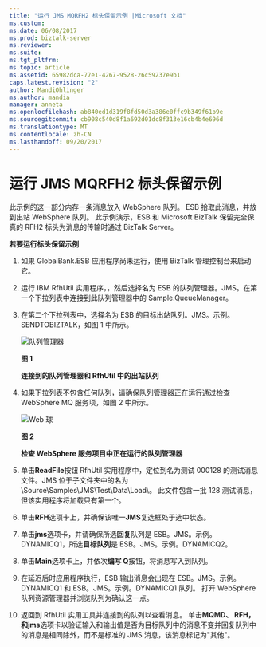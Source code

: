```yaml
---
title: "运行 JMS MQRFH2 标头保留示例 |Microsoft 文档"
ms.custom: 
ms.date: 06/08/2017
ms.prod: biztalk-server
ms.reviewer: 
ms.suite: 
ms.tgt_pltfrm: 
ms.topic: article
ms.assetid: 65982dca-77e1-4267-9528-26c59237e9b1
caps.latest.revision: "2"
author: MandiOhlinger
ms.author: mandia
manager: anneta
ms.openlocfilehash: ab840ed1d319f8fd50d3a386e0ffc9b349f61b9e
ms.sourcegitcommit: cb908c540d8f1a692d01dc8f313e16cb4b4e696d
ms.translationtype: MT
ms.contentlocale: zh-CN
ms.lasthandoff: 09/20/2017
---
```

# <a name="running-the-jms-mqrfh2-header-preservation-sample"></a>运行 JMS MQRFH2 标头保留示例
此示例的这一部分内存一条消息放入 WebSphere 队列。 ESB 拾取此消息，并放到出站 WebSphere 队列。 此示例演示，ESB 和 Microsoft BizTalk 保留完全保真的 RFH2 标头为消息的传输时通过 BizTalk Server。  
  
 **若要运行标头保留示例**  
  
1.  如果 GlobalBank.ESB 应用程序尚未运行，使用 BizTalk 管理控制台来启动它。  
  
2.  运行 IBM RfhUtil 实用程序，，然后选择名为 ESB 的队列管理器。JMS。在第一个下拉列表中连接到此队列管理器中的 Sample.QueueManager。  
  
3.  在第二个下拉列表中，选择名为 ESB 的目标出站队列。JMS。示例。SENDTOBIZTALK，如图 1 中所示。  
  
     ![队列管理器](../esb-toolkit/media/ch6-queuemanager.gif "Ch6 QueueManager")  
  
     **图 1**  
  
     **连接到的队列管理器和 RfhUtil 中的出站队列**  
  
4.  如果下拉列表不包含任何队列，请确保队列管理器正在运行通过检查 WebSphere MQ 服务项，如图 2 中所示。  
  
     ![Web 球](../esb-toolkit/media/ch6-websphere.gif "Ch6 WebSphere")  
  
     **图 2**  
  
     **检查 WebSphere 服务项目中正在运行的队列管理器**  
  
5.  单击**ReadFile**按钮 RfhUtil 实用程序中，定位到名为测试 000128 的测试消息文件。JMS 位于子文件夹中的名为 \Source\Samples\JMS\Test\Data\Load\\。 此文件包含一批 128 测试消息，但该实用程序将加载只有第一个。  
  
6.  单击**RFH**选项卡上，并确保该唯一**JMS**复选框处于选中状态。  
  
7.  单击**jms**选项卡，并请确保所选**回复**队列是 ESB。JMS。示例。DYNAMICQ1，所选**目标队列**是 ESB。JMS。示例。DYNAMICQ2。  
  
8.  单击**Main**选项卡上，并依次**编写 Q**按钮，将消息写入到队列。  
  
9. 在延迟后时应用程序执行，ESB 输出消息会出现在 ESB。JMS。示例。DYNAMICQ1 和 ESB。JMS。示例。DYNAMICQ1 队列。 打开 WebSphere 队列资源管理器并浏览队列为确认这一点。  
  
10. 返回到 RfhUtil 实用工具并连接到的队列以查看消息。 单击**MQMD、 RFH，**和**jms**选项卡以验证输入和输出值是否为目标队列中的消息不变并回复队列中的消息是相同除外，而不是标准的 JMS 消息，该消息标记为"其他"。